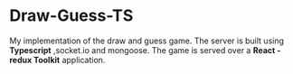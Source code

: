 # Draw-Guess-TS

My implementation of the draw and guess game.
The server is built using **Typescript** ,socket.io and mongoose.
The game is served over a **React - redux Toolkit** application.

